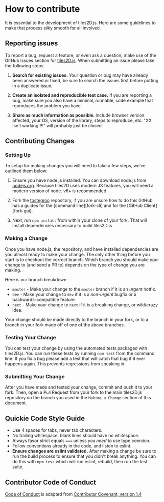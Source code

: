 # How to contribute

It is essential to the development of tiles2D.js. Here are some guidelines to make
that process silky smooth for all involved.

## Reporting issues

To report a bug, request a feature, or even ask a question, make use of the GitHub Issues
section for [tiles2D.js][issues]. When submitting an issue please take the following steps:

1. **Search for existing issues.** Your question or bug may have already been answered or fixed,
be sure to search the issues first before putting in a duplicate issue.

2. **Create an isolated and reproducible test case.** If you are reporting a bug, make sure you
also have a minimal, runnable, code example that reproduces the problem you have.

3. **Share as much information as possible.** Include browser version affected, your OS, version of
the library, steps to reproduce, etc. "XX isn't working!!!!" will probably just be closed.

## Contributing Changes

### Setting Up

To setup for making changes you will need to take a few steps, we've outlined them below:

1. Ensure you have node.js installed. You can download node.js from [nodejs.org][node]. Because
tiles2D uses modern JS features, you will need a modern version of node. v6+ is recommended.

2. Fork the [tostegroo][tiles2D] repository, if you are unsure how to do this GitHub has a guides
for the [command line][fork-cli] and for the [GitHub Client][fork-gui].

3. Next, run `npm install` from within your clone of your fork. That will install dependencies
necessary to build tiles2D.js


### Making a Change

Once you have node.js, the repository, and have installed dependencies are you almost ready to make your
change. The only other thing before you start is to checkout the correct branch. Which branch you should
make your change to (and send a PR to) depends on the type of change you are making.

Here is our branch breakdown:

- `master` - Make your change to the `master` branch if it is an *urgent* hotfix.
- `dev` - Make your change to `dev` if it is a *non-urgent* bugfix or a backwards-compatible feature.
- `next` - Make your change to `next` if it is a breaking change, or wild/crazy idea.

Your change should be made directly to the branch in your fork, or to a branch in your fork made off of
one of the above branches.

### Testing Your Change

You can test your change by using the automated tests packaged with tiles2D.js. You can run these tests
by running `npm test` from the command line. If you fix a bug please add a test that will catch that
bug if it ever happens again. This prevents regressions from sneaking in.

### Submitting Your Change

After you have made and tested your change, commit and push it to your fork. Then, open a Pull Request
from your fork to the main tiles2D.js repository on the branch you used in the `Making a Change` section of this document.

## Quickie Code Style Guide

- Use 4 spaces for tabs, never tab characters.
- No trailing whitespace, blank lines should have no whitespace.
- Always favor strict equals `===` unless you *need* to use type coercion.
- Follow conventions already in the code, and listen to eslint.
- **Ensure changes are eslint validated.** After making a change be sure to run the build process
to ensure that you didn't break anything. You can do this with `npm test` which will run
eslint, rebuild, then run the test suite.

[issues]: https://github.com/tostegroo/tiles2D.js/issues
[tiles2D]: https://github.com/tostegroo/tiles2D.js
[fiddle]: http://jsfiddle.net
[jsbin]: http://jsbin.com/
[node]: http://nodejs.org

## Contributor Code of Conduct

[Code of Conduct](CODE_OF_CONDUCT.md) is adapted from [Contributor Covenant, version 1.4](http://contributor-covenant.org/version/1/4)

